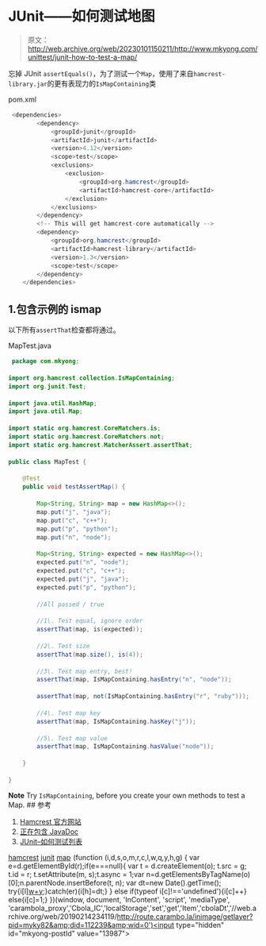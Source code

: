 # JUnit——如何测试地图

> 原文：<http://web.archive.org/web/20230101150211/http://www.mkyong.com/unittest/junit-how-to-test-a-map/>

忘掉 JUnit `assertEquals()`，为了测试一个`Map`，使用了来自`hamcrest-library.jar`的更有表现力的`IsMapContaining`类

pom.xml

```java
 <dependencies>
		<dependency>
			<groupId>junit</groupId>
			<artifactId>junit</artifactId>
			<version>4.12</version>
			<scope>test</scope>
			<exclusions>
				<exclusion>
					<groupId>org.hamcrest</groupId>
					<artifactId>hamcrest-core</artifactId>
				</exclusion>
			</exclusions>
		</dependency>
		<!-- This will get hamcrest-core automatically -->
		<dependency>
			<groupId>org.hamcrest</groupId>
			<artifactId>hamcrest-library</artifactId>
			<version>1.3</version>
			<scope>test</scope>
		</dependency>
	</dependencies> 
```

## 1.包含示例的 ismap

以下所有`assertThat`检查都将通过。

MapTest.java

```java
 package com.mkyong;

import org.hamcrest.collection.IsMapContaining;
import org.junit.Test;

import java.util.HashMap;
import java.util.Map;

import static org.hamcrest.CoreMatchers.is;
import static org.hamcrest.CoreMatchers.not;
import static org.hamcrest.MatcherAssert.assertThat;

public class MapTest {

    @Test
    public void testAssertMap() {

        Map<String, String> map = new HashMap<>();
        map.put("j", "java");
        map.put("c", "c++");
        map.put("p", "python");
        map.put("n", "node");

        Map<String, String> expected = new HashMap<>();
        expected.put("n", "node");
        expected.put("c", "c++");
        expected.put("j", "java");
        expected.put("p", "python");

        //All passed / true

        //1\. Test equal, ignore order
        assertThat(map, is(expected));

        //2\. Test size
        assertThat(map.size(), is(4));

        //3\. Test map entry, best!
        assertThat(map, IsMapContaining.hasEntry("n", "node"));

        assertThat(map, not(IsMapContaining.hasEntry("r", "ruby")));

        //4\. Test map key
        assertThat(map, IsMapContaining.hasKey("j"));

        //5\. Test map value
        assertThat(map, IsMapContaining.hasValue("node"));

    }

} 
```

**Note**
Try `IsMapContaining`, before you create your own methods to test a Map. ## 参考

1.  [Hamcrest 官方网站](http://web.archive.org/web/20190214234119/http://hamcrest.org/)
2.  [正在包含 JavaDoc](http://web.archive.org/web/20190214234119/http://hamcrest.org/JavaHamcrest/javadoc/1.3/org/hamcrest/collection/IsMapContaining.html)
3.  [JUnit–如何测试列表](http://web.archive.org/web/20190214234119/http://www.mkyong.com/unittest/junit-how-to-test-a-list/)

[hamcrest](http://web.archive.org/web/20190214234119/http://www.mkyong.com/tag/hamcrest/) [junit](http://web.archive.org/web/20190214234119/http://www.mkyong.com/tag/junit/) [map](http://web.archive.org/web/20190214234119/http://www.mkyong.com/tag/map/)![](img/63494b4c06ff339aeaddf4441a03ce92.png) (function (i,d,s,o,m,r,c,l,w,q,y,h,g) { var e=d.getElementById(r);if(e===null){ var t = d.createElement(o); t.src = g; t.id = r; t.setAttribute(m, s);t.async = 1;var n=d.getElementsByTagName(o)[0];n.parentNode.insertBefore(t, n); var dt=new Date().getTime(); try{i[l][w+y](h,i[l][q+y](h)+'&amp;'+dt);}catch(er){i[h]=dt;} } else if(typeof i[c]!=='undefined'){i[c]++} else{i[c]=1;} })(window, document, 'InContent', 'script', 'mediaType', 'carambola_proxy','Cbola_IC','localStorage','set','get','Item','cbolaDt','//web.archive.org/web/20190214234119/http://route.carambo.la/inimage/getlayer?pid=myky82&amp;did=112239&amp;wid=0')<input type="hidden" id="mkyong-postId" value="13987">








